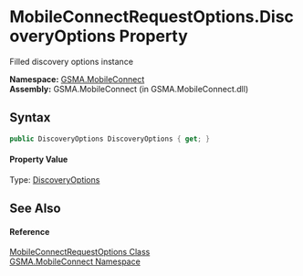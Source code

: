 MobileConnectRequestOptions.DiscoveryOptions Property
=====================================================
Filled discovery options instance

**Namespace:** [GSMA.MobileConnect][1]  
**Assembly:** GSMA.MobileConnect (in GSMA.MobileConnect.dll)

Syntax
------

```csharp
public DiscoveryOptions DiscoveryOptions { get; }
```

#### Property Value
Type: [DiscoveryOptions][2]

See Also
--------

#### Reference
[MobileConnectRequestOptions Class][3]  
[GSMA.MobileConnect Namespace][1]  

[1]: ../README.md
[2]: ../../GSMA.MobileConnect.Discovery/DiscoveryOptions/README.md
[3]: README.md
[4]: ../../_icons/Help.png